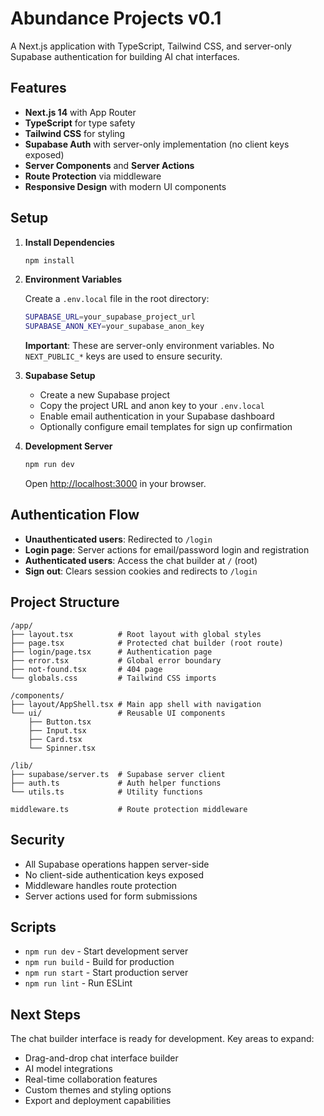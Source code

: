 # Abundance Projects v0.1

A Next.js application with TypeScript, Tailwind CSS, and server-only Supabase authentication for building AI chat interfaces.

## Features

- **Next.js 14** with App Router
- **TypeScript** for type safety
- **Tailwind CSS** for styling
- **Supabase Auth** with server-only implementation (no client keys exposed)
- **Server Components** and **Server Actions**
- **Route Protection** via middleware
- **Responsive Design** with modern UI components

## Setup

1. **Install Dependencies**
   ```bash
   npm install
   ```

2. **Environment Variables**
   
   Create a `.env.local` file in the root directory:
   ```bash
   SUPABASE_URL=your_supabase_project_url
   SUPABASE_ANON_KEY=your_supabase_anon_key
   ```
   
   **Important**: These are server-only environment variables. No `NEXT_PUBLIC_*` keys are used to ensure security.

3. **Supabase Setup**
   
   - Create a new Supabase project
   - Copy the project URL and anon key to your `.env.local`
   - Enable email authentication in your Supabase dashboard
   - Optionally configure email templates for sign up confirmation

4. **Development Server**
   ```bash
   npm run dev
   ```
   
   Open [http://localhost:3000](http://localhost:3000) in your browser.

## Authentication Flow

- **Unauthenticated users**: Redirected to `/login`
- **Login page**: Server actions for email/password login and registration
- **Authenticated users**: Access the chat builder at `/` (root)
- **Sign out**: Clears session cookies and redirects to `/login`

## Project Structure

```
/app/
├── layout.tsx          # Root layout with global styles
├── page.tsx            # Protected chat builder (root route)
├── login/page.tsx      # Authentication page
├── error.tsx           # Global error boundary
├── not-found.tsx       # 404 page
└── globals.css         # Tailwind CSS imports

/components/
├── layout/AppShell.tsx # Main app shell with navigation
└── ui/                 # Reusable UI components
    ├── Button.tsx
    ├── Input.tsx
    ├── Card.tsx
    └── Spinner.tsx

/lib/
├── supabase/server.ts  # Supabase server client
├── auth.ts             # Auth helper functions
└── utils.ts            # Utility functions

middleware.ts           # Route protection middleware
```

## Security

- All Supabase operations happen server-side
- No client-side authentication keys exposed
- Middleware handles route protection
- Server actions used for form submissions

## Scripts

- `npm run dev` - Start development server
- `npm run build` - Build for production
- `npm run start` - Start production server
- `npm run lint` - Run ESLint

## Next Steps

The chat builder interface is ready for development. Key areas to expand:

- Drag-and-drop chat interface builder
- AI model integrations
- Real-time collaboration features
- Custom themes and styling options
- Export and deployment capabilities